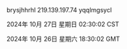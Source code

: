 brysjhhrhl 219.139.197.74 yqqlmgsycl

2024年 10月 27日 星期日 02:30:02 CST

2024年 10月 26日 星期六 18:30:02 GMT

